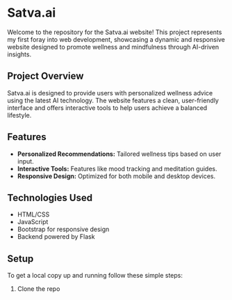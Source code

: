 # Satva.ai

Welcome to the repository for the Satva.ai website! This project represents my first foray into web development, showcasing a dynamic and responsive website designed to promote wellness and mindfulness through AI-driven insights.

## Project Overview

Satva.ai is designed to provide users with personalized wellness advice using the latest AI technology. The website features a clean, user-friendly interface and offers interactive tools to help users achieve a balanced lifestyle.

## Features

- **Personalized Recommendations:** Tailored wellness tips based on user input.
- **Interactive Tools:** Features like mood tracking and meditation guides.
- **Responsive Design:** Optimized for both mobile and desktop devices.

## Technologies Used

- HTML/CSS
- JavaScript
- Bootstrap for responsive design
- Backend powered by Flask

## Setup

To get a local copy up and running follow these simple steps:

1. Clone the repo
